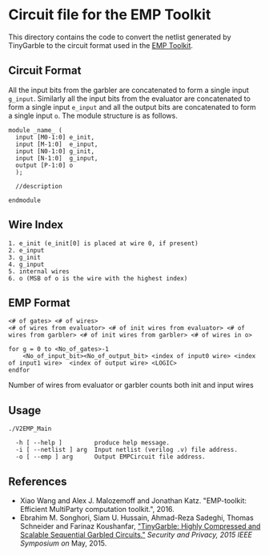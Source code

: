 Circuit file for the EMP Toolkit
=======
This directory contains the code to convert the netlist generated by TinyGarble to the circuit format used in the [EMP Toolkit](https://github.com/emp-toolkit).

## Circuit Format
All the input bits from the garbler are concatenated to form a single input `g_input`. Similarly all the input bits from the evaluator are concatenated to form a single input `e_input` and all the output bits are concatenated to form a single input `o`. The module structure is as follows. 
```
module _name_ ( 
  input [M0-1:0] e_init,
  input [M-1:0]  e_input,
  input [N0-1:0] g_init,
  input [N-1:0]  g_input,
  output [P-1:0] o
  );
  
  //description
  
endmodule 
```

## Wire Index
```
1. e_init (e_init[0] is placed at wire 0, if present)
2. e_input
3. g_init
4. g_input
5. internal wires
6. o (MSB of o is the wire with the highest index)
```

## EMP Format
```
<# of gates> <# of wires>
<# of wires from evaluator> <# of init wires from evaluator> <# of wires from garbler> <# of init wires from garbler> <# of wires in o> 

for g = 0 to <No_of_gates>-1
	<No_of_input_bit><No_of_output_bit> <index of input0 wire> <index of input1 wire>  <index of output wire> <LOGIC>
endfor
```
Number of wires from evaluator or garbler counts both init and input wires

## Usage
```
./V2EMP_Main 

  -h [ --help ]         produce help message.
  -i [ --netlist ] arg  Input netlist (verilog .v) file address.
  -o [ --emp ] arg      Output EMPCircuit file address.

```

## References
- Xiao Wang and Alex J. Malozemoff and Jonathan Katz. "EMP-toolkit: Efficient MultiParty computation toolkit.", 2016. 
- Ebrahim M. Songhori, Siam U. Hussain, Ahmad-Reza Sadeghi, Thomas Schneider
and Farinaz Koushanfar, ["TinyGarble: Highly Compressed and Scalable Sequential
Garbled Circuits."](http://esonghori.github.io/file/TinyGarble.pdf) <i>Security
and Privacy, 2015 IEEE Symposium on</i> May, 2015.

